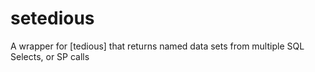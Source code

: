 # setedious
A wrapper for [tedious] that returns named data sets from multiple SQL Selects, or SP calls
